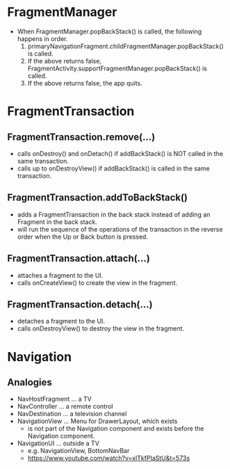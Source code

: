 # FragmentManager
* When FragmentManager.popBackStack() is called, the following happens in order.
  1. primaryNavigationFragment.childFragmentManager.popBackStack() is called.
  2. If the above returns false, FragmentActivity.supportFragmentManager.popBackStack() is called.
  3. If the above returns false, the app quits.

# FragmentTransaction
## FragmentTransaction.remove(...)
* calls onDestroy() and onDetach() if addBackStack() is NOT called in the same transaction.
* calls up to onDestroyView() if addBackStack() is called in the same transaction.

## FragmentTransaction.addToBackStack()
* adds a FragmentTransaction in the back stack instead of adding an Fragment in the back stack.
* will run the sequence of the operations of the transaction in the reverse order when the Up or Back button is pressed.

## FragmentTransaction.attach(...)
* attaches a fragment to the UI.
* calls onCreateView() to create the view in the fragment.

## FragmentTransaction.detach(...)
* detaches a fragment to the UI.
* calls onDestroyView() to destroy the view in the fragment.

# Navigation
## Analogies
* NavHostFragment … a TV
* NavController … a remote control
* NavDestination … a television channel
* NavigationView ... Menu for DrawerLayout, which exists 
  * is not part of the Navigation component and exists before the Navigation component.
* NavigationUI … outside a TV
  * e.g. NavigationView, BottomNavBar
  * https://www.youtube.com/watch?v=xITkfPIaStU&t=573s

